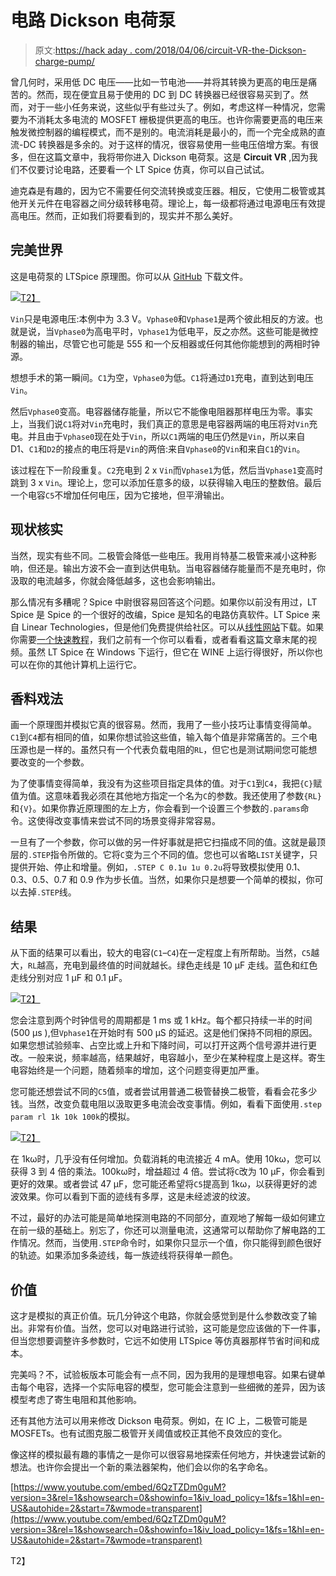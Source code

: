 # 电路 Dickson 电荷泵

> 原文:[https://hack aday . com/2018/04/06/circuit-VR-the-Dickson-charge-pump/](https://hackaday.com/2018/04/06/circuit-vr-the-dickson-charge-pump/)

曾几何时，采用低 DC 电压——比如一节电池——并将其转换为更高的电压是痛苦的。然而，现在便宜且易于使用的 DC 到 DC 转换器已经很容易买到了。然而，对于一些小任务来说，这些似乎有些过头了。例如，考虑这样一种情况，您需要为不消耗太多电流的 MOSFET 栅极提供更高的电压。也许你需要更高的电压来触发微控制器的编程模式，而不是别的。电流消耗是最小的，而一个完全成熟的直流-DC 转换器是多余的。对于这样的情况，很容易使用一些电压倍增方案。有很多，但在这篇文章中，我将带你进入 Dickson 电荷泵。这是 **Circuit VR** ,因为我们不仅要讨论电路，还要看一个 LT Spice 仿真，你可以自己试试。

迪克森是有趣的，因为它不需要任何交流转换或变压器。相反，它使用二极管或其他开关元件在电容器之间分级转移电荷。理论上，每一级都将通过电源电压有效提高电压。然而，正如我们将要看到的，现实并不那么美好。

## 完美世界

这是电荷泵的 LTSpice 原理图。你可以从 [GitHub](https://github.com/wd5gnr/circuitvr) 下载文件。

[![](../Images/3c4e998109e8d7a61966801fa5c4dc5e.png)T2】](https://hackaday.com/wp-content/uploads/2018/03/schem.png)

`Vin`只是电源电压:本例中为 3.3 V。`Vphase0`和`Vphase1`是两个彼此相反的方波。也就是说，当`Vphase0`为高电平时，`Vphase1`为低电平，反之亦然。这些可能是微控制器的输出，尽管它也可能是 555 和一个反相器或任何其他你能想到的两相时钟源。

想想手术的第一瞬间。`C1`为空，`Vphase0`为低。`C1`将通过`D1`充电，直到达到电压`Vin`。

然后`Vphase0`变高。电容器储存能量，所以它不能像电阻器那样电压为零。事实上，当我们说`C1`将对`Vin`充电时，我们真正的意思是电容器两端的电压将对`Vin`充电。并且由于`Vphase0`现在处于`Vin`，所以`C1`两端的电压仍然是`Vin`，所以来自 D1、`C1`和`D2`的接点的电压将是`Vin`的两倍:来自`Vphase0`的`Vin`和来自`C1`的`Vin`。

该过程在下一阶段重复。`C2`充电到 2 x `Vin`而`Vphase1`为低，然后当`Vphase1`变高时跳到 3 x `Vin`。理论上，您可以添加任意多的级，以获得输入电压的整数倍。最后一个电容`C5`不增加任何电压，因为它接地，但平滑输出。

## 现状核实

当然，现实有些不同。二极管会降低一些电压。我用肖特基二极管来减小这种影响，但还是。输出方波不会一直到达供电轨。当电容器储存能量而不是充电时，你汲取的电流越多，你就会降低越多，这也会影响输出。

那么情况有多糟呢？Spice 中尉很容易回答这个问题。如果你以前没有用过，LT Spice 是 Spice 的一个很好的改编，Spice 是知名的电路仿真软件。LT Spice 来自 Linear Technologies，但是他们免费提供给社区。可以从[线性网站](http://www.linear.com/designtools/software/)下载。如果你需要[一个快速教程](https://hackaday.com/2016/02/26/adding-spice-to-your-workbench/)，我们之前有一个你可以看看，或者看看这篇文章末尾的视频。虽然 LT Spice 在 Windows 下运行，但它在 WINE 上运行得很好，所以你也可以在你的其他计算机上运行它。

## 香料戏法

画一个原理图并模拟它真的很容易。然而，我用了一些小技巧让事情变得简单。`C1`到`C4`都有相同的值，如果你想试验这些值，输入每个值是非常痛苦的。三个电压源也是一样的。虽然只有一个代表负载电阻的`RL`，但它也是测试期间您可能想要改变的一个参数。

为了使事情变得简单，我没有为这些项目指定具体的值。对于`C1`到`C4`，我把`{C}`赋值为值。这意味着我必须在其他地方指定一个名为`C`的参数。我还使用了参数`{RL}`和`{V}`。如果你靠近原理图的左上方，你会看到一个设置三个参数的`.params`命令。这使得改变事情来尝试不同的场景变得非常容易。

一旦有了一个参数，你可以做的另一件好事就是把它扫描成不同的值。这就是最顶层的`.STEP`指令所做的。它将`C`变为三个不同的值。您也可以省略`LIST`关键字，只提供开始、停止和增量。例如，`.STEP C 0.1u 1u 0.2u`将导致模拟使用 0.1、0.3、0.5、0.7 和 0.9 作为步长值。当然，如果你只是想要一个简单的模拟，你可以去掉`.STEP`线。

## 结果

从下面的结果可以看出，较大的电容(`C1`–`C4`)在一定程度上有所帮助。当然，`C5`越大，`RL`越高，充电到最终值的时间就越长。绿色走线是 10 μF 走线。蓝色和红色走线分别对应 1 μF 和 0.1 μF。

[![](../Images/63baac2eef131915035103a372755786.png)T2】](https://hackaday.com/wp-content/uploads/2018/03/graph.png)

您会注意到两个时钟信号的周期都是 1 ms 或 1 kHz。每个都只持续一半的时间(500 μs ),但`Vphase1`在开始时有 500 μS 的延迟。这是他们保持不同相的原因。如果您想试验频率、占空比或上升和下降时间，可以打开这两个信号源并进行更改。一般来说，频率越高，结果越好，电容越小，至少在某种程度上是这样。寄生电容始终是一个问题，随着频率的增加，这个问题变得更加严重。

您可能还想尝试不同的`C5`值，或者尝试用普通二极管替换二极管，看看会花多少钱。当然，改变负载电阻以汲取更多电流会改变事情。例如，看看下面使用`.step param rl 1k 10k 100k`的模拟。

[![](../Images/8060b9556939f1b4b1658e09bf7098d3.png)T2】](https://hackaday.com/wp-content/uploads/2018/03/plot2.png)

在 1kω时，几乎没有任何增加。负载消耗的电流接近 4 mA。使用 10kω，您可以获得 3 到 4 倍的乘法。100kω时，增益超过 4 倍。尝试将`C`改为 10 μF，你会看到更好的效果。或者尝试 47 μF，您可能还希望将`C5`提高到 1kω，以获得更好的滤波效果。你可以看到下面的迹线有多厚，这是未经滤波的纹波。

不过，最好的办法可能是简单地探测电路的不同部分，直观地了解每一级如何建立在前一级的基础上。别忘了，你还可以测量电流，这通常可以帮助你了解电路的工作情况。然而，当使用`.STEP`命令时，如果你只显示一个值，你只能得到颜色很好的轨迹。如果添加多条迹线，每一族迹线将获得单一颜色。

## 价值

这才是模拟的真正价值。玩几分钟这个电路，你就会感觉到是什么参数改变了输出。非常有价值。当然，您可以对电路进行试验，这可能是您应该做的下一件事，但当您想要调整许多参数时，它远不如使用 LTSpice 等仿真器那样节省时间和成本。

完美吗？不，试验板版本可能会有一点不同，因为我用的是理想电容。如果右键单击每个电容，选择一个实际电容的模型，您可能会注意到一些细微的差异，因为该模型考虑了寄生电阻和其他影响。

还有其他方法可以用来修改 Dickson 电荷泵。例如，在 IC 上，二极管可能是 MOSFETs。也有试图克服二极管开关阈值或校正其他不良效应的变化。

像这样的模拟最有趣的事情之一是你可以很容易地探索任何地方，并快速尝试新的想法。也许你会提出一个新的乘法器架构，他们会以你的名字命名。

 [https://www.youtube.com/embed/6QzTZDm0guM?version=3&rel=1&showsearch=0&showinfo=1&iv_load_policy=1&fs=1&hl=en-US&autohide=2&start=7&wmode=transparent](https://www.youtube.com/embed/6QzTZDm0guM?version=3&rel=1&showsearch=0&showinfo=1&iv_load_policy=1&fs=1&hl=en-US&autohide=2&start=7&wmode=transparent)

T2】